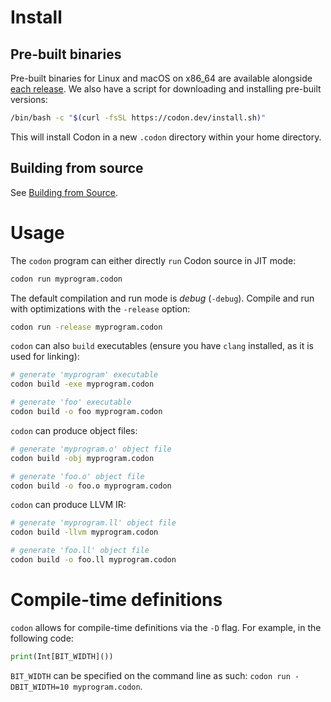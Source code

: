 # Install

## Pre-built binaries

Pre-built binaries for Linux and macOS on x86_64 are available alongside
[each release](https://github.com/exaloop/codon/releases). We also have
a script for downloading and installing pre-built versions:

``` bash
/bin/bash -c "$(curl -fsSL https://codon.dev/install.sh)"
```

This will install Codon in a new `.codon` directory within your home
directory.

## Building from source

See [Building from Source](build.html).

# Usage

The `codon` program can either directly `run` Codon source in JIT mode:

``` bash
codon run myprogram.codon
```

The default compilation and run mode is *debug* (`-debug`). Compile and
run with optimizations with the `-release` option:

``` bash
codon run -release myprogram.codon
```

`codon` can also `build` executables (ensure you have `clang` installed,
as it is used for linking):

``` bash
# generate 'myprogram' executable
codon build -exe myprogram.codon

# generate 'foo' executable
codon build -o foo myprogram.codon
```

`codon` can produce object files:

``` bash
# generate 'myprogram.o' object file
codon build -obj myprogram.codon

# generate 'foo.o' object file
codon build -o foo.o myprogram.codon
```

`codon` can produce LLVM IR:

``` bash
# generate 'myprogram.ll' object file
codon build -llvm myprogram.codon

# generate 'foo.ll' object file
codon build -o foo.ll myprogram.codon
```

# Compile-time definitions

`codon` allows for compile-time definitions via the `-D` flag. For
example, in the following code:

``` python
print(Int[BIT_WIDTH]())
```

`BIT_WIDTH` can be specified on the command line as such:
`codon run -DBIT_WIDTH=10 myprogram.codon`.
